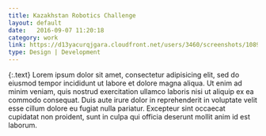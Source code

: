 ```yaml
---
title: Kazakhstan Robotics Challenge
layout: default
date:   2016-09-07 11:20:18
category: work
link: https://d13yacurqjgara.cloudfront.net/users/3460/screenshots/1089675/mcfly_gear_2013.png
type: Design | Development
---
```

{:.text}
Lorem ipsum dolor sit amet, consectetur adipisicing elit, sed do eiusmod tempor incididunt ut labore et dolore magna aliqua. Ut enim ad minim veniam, quis nostrud exercitation ullamco laboris nisi ut aliquip ex ea commodo consequat. Duis aute irure dolor in reprehenderit in voluptate velit esse cillum dolore eu fugiat nulla pariatur. Excepteur sint occaecat cupidatat non proident, sunt in culpa qui officia deserunt mollit anim id est laborum.
